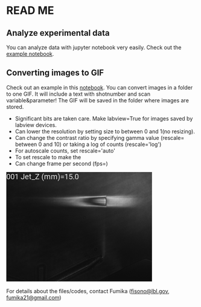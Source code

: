 # READ ME

## Analyze experimental data
You can analyze data with jupyter notebook very easily. Check out the [example notebook](200817_OAP2_ebeampointing.ipynb).

## Converting images to GIF
Check out an example in this [notebook](Gonvert2GIF.ipynb). You can convert images in a folder to one GIF. It will include a text with shotnumber and scan variable&parameter! The GIF will be saved in the folder where images are stored.
- Significant bits are taken care. Make labview=True for images saved by labview devices.
- Can lower the resolution by setting size to between 0 and 1(no resizing).
- Can change the contrast ratio by specifying gamma value (rescale= between 0 and 10) or taking a log of counts (rescale='log')
- For autoscale counts, set rescale='auto'
- To set rescale to make the 
- Can change frame per second (fps=)

![alt text](GIF_sample.gif)


For details about the files/codes, contact Fumika (fisono@lbl.gov, fumika21@gmail.com)
